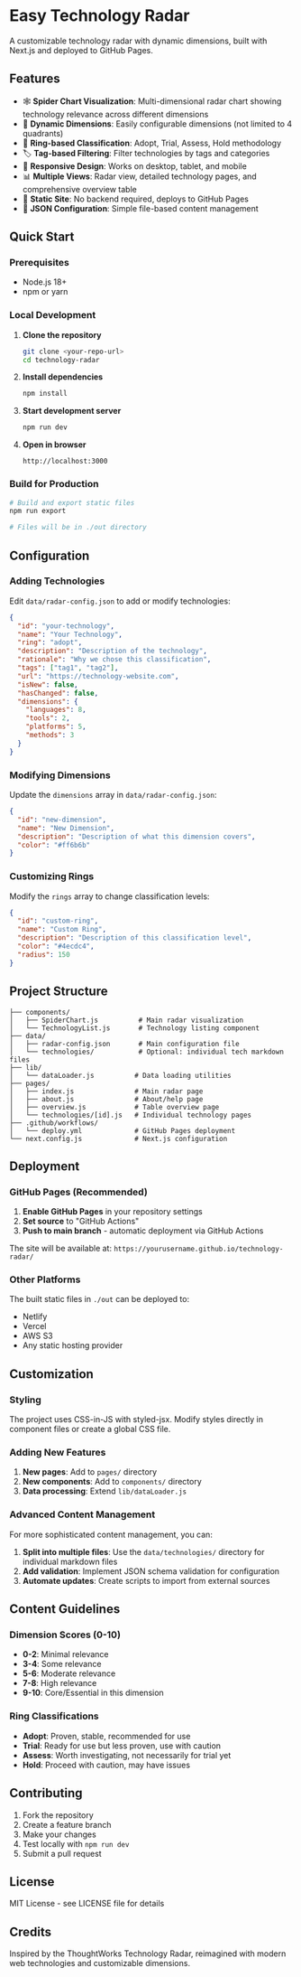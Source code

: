 # Easy Technology Radar

A customizable technology radar with dynamic dimensions, built with Next.js and deployed to GitHub Pages.

## Features

- 🕸️ **Spider Chart Visualization**: Multi-dimensional radar chart showing technology relevance across different dimensions
- 🎯 **Dynamic Dimensions**: Easily configurable dimensions (not limited to 4 quadrants)
- 🔄 **Ring-based Classification**: Adopt, Trial, Assess, Hold methodology
- 🏷️ **Tag-based Filtering**: Filter technologies by tags and categories
- 📱 **Responsive Design**: Works on desktop, tablet, and mobile
- 📊 **Multiple Views**: Radar view, detailed technology pages, and comprehensive overview table
- 🚀 **Static Site**: No backend required, deploys to GitHub Pages
- 📝 **JSON Configuration**: Simple file-based content management

## Quick Start

### Prerequisites

- Node.js 18+ 
- npm or yarn

### Local Development

1. **Clone the repository**
   ```bash
   git clone <your-repo-url>
   cd technology-radar
   ```

2. **Install dependencies**
   ```bash
   npm install
   ```

3. **Start development server**
   ```bash
   npm run dev
   ```

4. **Open in browser**
   ```
   http://localhost:3000
   ```

### Build for Production

```bash
# Build and export static files
npm run export

# Files will be in ./out directory
```

## Configuration

### Adding Technologies

Edit `data/radar-config.json` to add or modify technologies:

```json
{
  "id": "your-technology",
  "name": "Your Technology",
  "ring": "adopt",
  "description": "Description of the technology",
  "rationale": "Why we chose this classification",
  "tags": ["tag1", "tag2"],
  "url": "https://technology-website.com",
  "isNew": false,
  "hasChanged": false,
  "dimensions": {
    "languages": 8,
    "tools": 2,
    "platforms": 5,
    "methods": 3
  }
}
```

### Modifying Dimensions

Update the `dimensions` array in `data/radar-config.json`:

```json
{
  "id": "new-dimension",
  "name": "New Dimension",
  "description": "Description of what this dimension covers",
  "color": "#ff6b6b"
}
```

### Customizing Rings

Modify the `rings` array to change classification levels:

```json
{
  "id": "custom-ring",
  "name": "Custom Ring",
  "description": "Description of this classification level",
  "color": "#4ecdc4",
  "radius": 150
}
```

## Project Structure

```
├── components/
│   ├── SpiderChart.js          # Main radar visualization
│   └── TechnologyList.js       # Technology listing component
├── data/
│   ├── radar-config.json       # Main configuration file
│   └── technologies/           # Optional: individual tech markdown files
├── lib/
│   └── dataLoader.js          # Data loading utilities
├── pages/
│   ├── index.js               # Main radar page
│   ├── about.js               # About/help page
│   ├── overview.js            # Table overview page
│   └── technologies/[id].js   # Individual technology pages
├── .github/workflows/
│   └── deploy.yml             # GitHub Pages deployment
└── next.config.js             # Next.js configuration
```

## Deployment

### GitHub Pages (Recommended)

1. **Enable GitHub Pages** in your repository settings
2. **Set source** to "GitHub Actions"
3. **Push to main branch** - automatic deployment via GitHub Actions

The site will be available at: `https://yourusername.github.io/technology-radar/`

### Other Platforms

The built static files in `./out` can be deployed to:
- Netlify
- Vercel
- AWS S3
- Any static hosting provider

## Customization

### Styling

The project uses CSS-in-JS with styled-jsx. Modify styles directly in component files or create a global CSS file.

### Adding New Features

1. **New pages**: Add to `pages/` directory
2. **New components**: Add to `components/` directory  
3. **Data processing**: Extend `lib/dataLoader.js`

### Advanced Content Management

For more sophisticated content management, you can:

1. **Split into multiple files**: Use the `data/technologies/` directory for individual markdown files
2. **Add validation**: Implement JSON schema validation for configuration
3. **Automate updates**: Create scripts to import from external sources

## Content Guidelines

### Dimension Scores (0-10)

- **0-2**: Minimal relevance
- **3-4**: Some relevance  
- **5-6**: Moderate relevance
- **7-8**: High relevance
- **9-10**: Core/Essential in this dimension

### Ring Classifications

- **Adopt**: Proven, stable, recommended for use
- **Trial**: Ready for use but less proven, use with caution
- **Assess**: Worth investigating, not necessarily for trial yet
- **Hold**: Proceed with caution, may have issues

## Contributing

1. Fork the repository
2. Create a feature branch
3. Make your changes
4. Test locally with `npm run dev`
5. Submit a pull request

## License

MIT License - see LICENSE file for details

## Credits

Inspired by the ThoughtWorks Technology Radar, reimagined with modern web technologies and customizable dimensions.